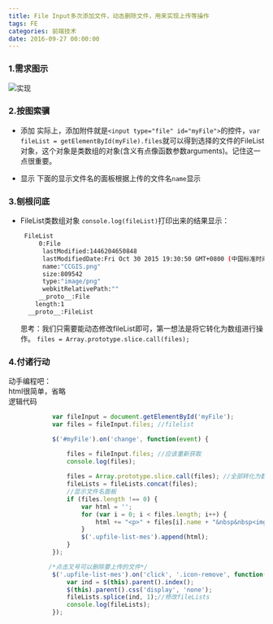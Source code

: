 ```yaml
---
title: File Input多次添加文件，动态删除文件，用来实现上传等操作
tags: FE
categories: 前端技术
date: 2016-09-27 00:00:00
---
```

### 1.需求图示
![实现](https://raw.githubusercontent.com/zrysmt/mdPics/master/file%20input.png)

### 2.按图索骥  
   - 添加 实际上，添加附件就是`<input type="file" id="myFile">`的控件，`var fileList = getElementById(myFile).files`就可以得到选择的文件的FileList对象，这个对象是类数组的对象(含义有点像函数参数arguments)。记住这一点很重要。

   - 显示 下面的显示文件名的面板根据上传的文件名`name`显示

### 3.刨根问底
- FileList类数组对象
   `console.log(fileList)`打印出来的结果显示：   
   ``` bash  
  	FileList  
		0:File  
		 lastModified:1446204650848  
		 lastModifiedDate:Fri Oct 30 2015 19:30:50 GMT+0800 (中国标准时间)   
		 name:"CCGIS.png"    
		 size:809542   
		 type:"image/png"   
		 webkitRelativePath:""   
	    __proto__:File   
	   length:1  
	 __proto__:FileList  
   ```
   思考：我们只需要能动态修改fileList即可，第一想法是将它转化为数组进行操作。
   `` files = Array.prototype.slice.call(files); ``

### 4.付诸行动
动手编程吧：  
	html很简单，省略  
	逻辑代码
``` javascript
	        var fileInput = document.getElementById('myFile');
            var files = fileInput.files; //filelist

            $('#myFile').on('change', function(event) {

                files = fileInput.files; //应该重新获取
                console.log(files);
                
                files = Array.prototype.slice.call(files); //全部转化为数组
                fileLists = fileLists.concat(files);
                //显示文件名面板
                if (files.length !== 0) {
                    var html = '';
                    for (var i = 0; i < files.length; i++) {
                        html += "<p>" + files[i].name + "&nbsp&nbsp<img class='icon-remove'></p>";
                    }
                    $('.upfile-list-mes').append(html);
                }
            });

           /*点击叉号可以删除要上传的文件*/
            $('.upfile-list-mes').on('click', '.icon-remove', function(event) {
                var ind = $(this).parent().index();
                $(this).parent().css('display', 'none');
                fileLists.splice(ind, 1);//修改fileLists
                console.log(fileLists);
            });
```

